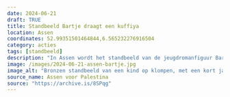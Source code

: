 ```yaml
---
date: 2024-06-21
draft: TRUE
title: Standbeeld Bartje draagt een kuffiya
location: Assen
coordinates: 52.99351501464844,6.565232276916504
category: acties
tags: [standbeeld]
description: "In Assen wordt het standbeeld van de jeugdromanfiguur Bartje met een kuffiya uitgedost, uit solidariteit met leeftijdsgenoten in Palestina."
image: /images/2024-06-21-assen-bartje.jpg
image_alt: "Bronzen standbeeld van een kind op klompen, met een kort jasje aan en de handen in de zakken. De figuur heeft kort haar en kijkt recht vooruit. Over diens mond, neus en nek draagt het kind een wit-zwarte, stoffen kuffiya. Het beeld staat op een kleine verhoging in een plantsoen met voornamelijk aarde en enkele groen planten. Het beeld staat vlak voor een gebouw met rode bakstenen, en ramen met witte houten kozijnen en donkere luifels."
source_name: Assen voor Palestina
source: "https://archive.is/8SPqg"
---
```

